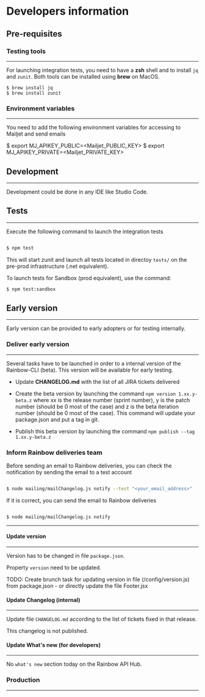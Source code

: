 # Developers information

## Pre-requisites

### Testing tools

---

For launching integration tests, you need to have a **zsh** shell and to install `jq` and `zunit`. Both tools can be installed using **brew** on MacOS.

```shell
$ brew install jq
$ brew install zunit
```

### Environment variables

---

You need to add the following environment variables for accessing to Mailjet and send emails

$ export MJ_APIKEY_PUBLIC=<Mailjet_PUBLIC_KEY>
$ export MJ_APIKEY_PRIVATE=<Mailjet_PRIVATE_KEY>

## Development

---

Development could be done in any IDE like Studio Code.

## Tests

---

Execute the following command to launch the integration tests

```zsh

$ npm test

```

This will start zunit and launch all tests located in directoy `tests/` on the pre-prod infrastructure (.net equivalent).

To launch tests for Sandbox (prod equivalent), use the command:

```zsh
$ npm test:sandbox

```

## Early version

---

Early version can be provided to early adopters or for testing internally.

### Deliver early version
---

Several tasks have to be launched in order to a internal version of the Rainbow-CLI (beta). This version will be available for early testing.

-   Update **CHANGELOG.md** with the list of all JIRA tickets delivered

-   Create the beta version by launching the command `npm version 1.xx.y-beta.z` where xx is the release number (sprint number), y is the patch number (should be 0 most of the case) and z is the beta iteration number (should be 0 most of the case). This command will update your package.json and put a tag in git.

-   Publish this beta version by launching the command `npm publish --tag 1.xx.y-beta.z`

### Inform Rainbow deliveries team

Before sending an email to Rainbow deliveries, you can check the notification by sending the email to a test account

```zsh

$ node mailing/mailChangelog.js notify --test "<your_email_address>"

```

If it is correct, you can send the email to Rainbow deliveries

```zsh

$ node mailing/mailChangelog.js notify

```

---

#### Update version

---

Version has to be changed in file `package.json`.

Property `version` need to be updated.

TODO: Create brunch task for updating version in file (/config/version.js) from package.json - or directly update the file Footer.jsx

#### Update Changelog (internal)

---

Update file `CHANGELOG.md` according to the list of tickets fixed in that release.

This changelog is not published.

#### Update What's new (for developers)

---

No `what's new` section today on the Rainbow API Hub.

### Production

---

